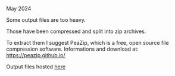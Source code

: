 May 2024

Some output files are too heavy.

Those have been compressed and split into zip archives.

To extract them I suggest PeaZip, which is a free, open source file compression software. Informations and download at: https://peazip.github.io/

Output files hosted [here](https://drive.google.com/drive/folders/1cLuAkZXZeQzRp2Rlyn47xMEJ5aGgZose?usp=sharing)